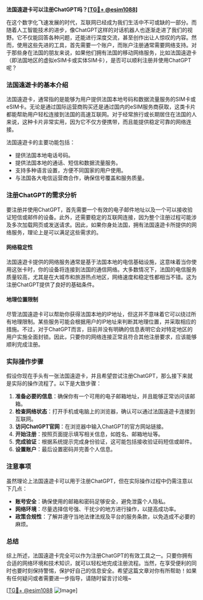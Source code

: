 **法国遠遊卡可以注册ChatGPT吗？[[TG💪+ @esim1088](https://t.me/s/esim1088)]**

在这个数字化飞速发展的时代，互联网已经成为我们生活中不可或缺的一部分。而随着人工智能技术的进步，像ChatGPT这样的对话机器人也逐渐走进了我们的视野。它不仅能回答各种问题，还能进行深度交流，甚至创作出让人惊叹的内容。然而，使用这些先进的工具，首先需要一个账户，而账户注册通常需要网络支持。对于那些身在法国的朋友来说，如果他们拥有法国的移动网络服务，比如法国遠遊卡（即法国地区的虚拟eSIM卡或实体SIM卡），是否可以顺利注册并使用ChatGPT呢？

### 法国遠遊卡的基本介绍

法国遠遊卡，通常指的是能够为用户提供法国本地号码和数据流量服务的SIM卡或eSIM卡。无论是通过国际运营商购买还是通过国内的eSIM服务商获取，这类卡片都能帮助用户轻松连接到法国的高速互联网。对于经常旅行或长期居住在法国的人来说，这种卡片非常实用，因为它不仅方便携带，而且能提供稳定可靠的网络连接。

法国遠遊卡的主要功能包括：

- 提供法国本地电话号码。
- 提供法国本地的通话、短信和数据流量服务。
- 支持多种语言设置，方便不同国家的用户使用。
- 与法国各大电信运营商合作，确保信号覆盖和服务质量。

### 注册ChatGPT的需求分析

要注册并使用ChatGPT，首先需要一个有效的电子邮件地址以及一个可以接收验证短信或邮件的设备。此外，还需要稳定的互联网连接，因为整个注册过程可能涉及多次加载网页或发送请求。因此，如果你身处法国，拥有法国遠遊卡所提供的网络服务，理论上是可以满足这些需求的。

#### 网络稳定性

法国遠遊卡提供的网络服务通常是基于法国本地的电信基础设施，这意味着当你使用这张卡时，你的设备将连接到法国的通信网络。大多数情况下，法国的电信服务质量较高，尤其是在大城市和旅游热点地区，网络速度和稳定性都相当不错。这为注册ChatGPT提供了良好的基础条件。

#### 地理位置限制

尽管法国遠遊卡可以帮助你获得法国本地的IP地址，但这并不意味着它可以绕过所有地理限制。某些服务可能会根据用户的IP地址来判断其地理位置，并采取相应的措施。不过，对于ChatGPT而言，目前并没有明确的信息表明它会对特定地区的用户实施全面封锁。因此，只要你的网络连接正常且符合其他注册要求，应该能够顺利完成注册。

### 实际操作步骤

假设你现在手头有一张法国遠遊卡，并且希望尝试注册ChatGPT，那么接下来就是实际的操作流程了。以下是大致步骤：

1. **准备必要的信息**：确保你有一个可用的电子邮箱地址，并且能够正常访问该邮箱。
2. **检查网络状态**：打开手机或电脑上的浏览器，确认可以通过法国遠遊卡连接到互联网。
3. **访问ChatGPT官网**：在浏览器中输入ChatGPT的官方网站链接。
4. **开始注册**：按照页面提示填写相关信息，如姓名、邮箱地址等。
5. **完成验证**：根据系统提示完成身份验证，这可能包括接收验证码短信或邮件。
6. **设置账户**：最后设置密码并完善个人信息。

### 注意事项

虽然理论上法国遠遊卡可以用于注册ChatGPT，但在实际操作过程中仍需注意以下几点：

- **账号安全**：确保使用的邮箱和密码足够安全，避免泄露个人隐私。
- **网络环境**：尽量选择信号强、干扰少的地方进行操作，以提高成功率。
- **政策合规性**：了解并遵守当地法律法规及平台的服务条款，以免造成不必要的麻烦。

### 总结

综上所述，法国遠遊卡完全可以作为注册ChatGPT的有效工具之一。只要你拥有合适的网络环境和技术知识，就可以轻松地完成注册流程。当然，在享受便利的同时也要时刻保持警惕，保护好自己的信息安全。希望这篇文章对你有所帮助！如果有任何疑问或者需要进一步指导，请随时留言讨论哦~ 

[[TG💪+ @esim1088](https://t.me/s/esim1088) ![Image](https://i.postimg.cc/4NQfJmqS/Snipaste-2025-05-13-00-14-12.png)]